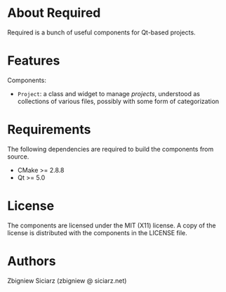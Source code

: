 About Required
==============

Required is a bunch of useful components for Qt-based projects.


Features
========

Components:

 * `Project`: a class and widget to manage *projects*, understood as collections
   of various files, possibly with some form of categorization


Requirements
============

The following dependencies are required to build the components from source.

 * CMake >= 2.8.8
 * Qt >= 5.0


License
=======

The components are licensed under the MIT (X11) license. A copy of the license
is distributed with the components in the LICENSE file.


Authors
=======

Zbigniew Siciarz (zbigniew @ siciarz.net)
